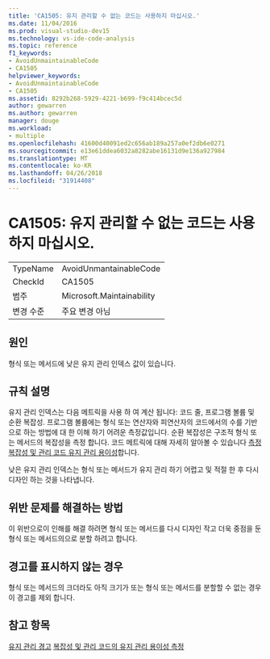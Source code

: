 ```yaml
---
title: 'CA1505: 유지 관리할 수 없는 코드는 사용하지 마십시오.'
ms.date: 11/04/2016
ms.prod: visual-studio-dev15
ms.technology: vs-ide-code-analysis
ms.topic: reference
f1_keywords:
- AvoidUnmaintainableCode
- CA1505
helpviewer_keywords:
- AvoidUnmaintainableCode
- CA1505
ms.assetid: 8292b268-5929-4221-b699-f9c414bcec5d
author: gewarren
ms.author: gewarren
manager: douge
ms.workload:
- multiple
ms.openlocfilehash: 41600d40091ed2c656ab189a257a0ef2db6e0271
ms.sourcegitcommit: e13e61ddea6032a8282abe16131d9e136a927984
ms.translationtype: MT
ms.contentlocale: ko-KR
ms.lasthandoff: 04/26/2018
ms.locfileid: "31914408"
---
```

# <a name="ca1505-avoid-unmaintainable-code"></a>CA1505: 유지 관리할 수 없는 코드는 사용하지 마십시오.
|||
|-|-|
|TypeName|AvoidUnmantainableCode|
|CheckId|CA1505|
|범주|Microsoft.Maintainability|
|변경 수준|주요 변경 아님|

## <a name="cause"></a>원인
 형식 또는 메서드에 낮은 유지 관리 인덱스 값이 있습니다.

## <a name="rule-description"></a>규칙 설명
 유지 관리 인덱스는 다음 메트릭을 사용 하 여 계산 됩니다: 코드 줄, 프로그램 볼륨 및 순환 복잡성. 프로그램 볼륨에는 형식 또는 연산자와 피연산자의 코드에서의 수를 기반으로 하는 방법에 대 한 이해 하기 어려운 측정값입니다. 순환 복잡성은 구조적 형식 또는 메서드의 복잡성을 측정 합니다. 코드 메트릭에 대해 자세히 알아볼 수 있습니다 [측정 복잡성 및 관리 코드 유지 관리 용이성](../code-quality/measuring-complexity-and-maintainability-of-managed-code.md)합니다.

 낮은 유지 관리 인덱스는 형식 또는 메서드가 유지 관리 하기 어렵고 및 적절 한 후 다시 디자인 하는 것을 나타냅니다.

## <a name="how-to-fix-violations"></a>위반 문제를 해결하는 방법
 이 위반으로이 인해를 해결 하려면 형식 또는 메서드를 다시 디자인 작고 더욱 중점을 둔 형식 또는 메서드의으로 분할 하려고 합니다.

## <a name="when-to-suppress-warnings"></a>경고를 표시하지 않는 경우
 형식 또는 메서드의 크더라도 아직 크기가 또는 형식 또는 메서드를 분할할 수 없는 경우이 경고를 제외 합니다.

## <a name="see-also"></a>참고 항목
 [유지 관리 경고](../code-quality/maintainability-warnings.md) [복잡성 및 관리 코드의 유지 관리 용이성 측정](../code-quality/measuring-complexity-and-maintainability-of-managed-code.md)